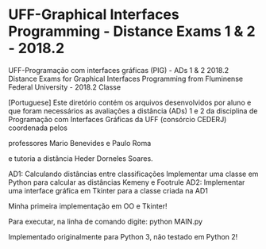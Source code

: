 # UFF-Graphical Interfaces Programming - Distance Exams 1 & 2 - 2018.2
UFF-Programação com interfaces gráficas (PIG) - ADs 1 & 2 2018.2
Distance Exams for Graphical Interfaces Programming from Fluminense Federal University - 2018.2 Classe

[Portuguese]
Este diretório contém os arquivos desenvolvidos por aluno e que foram necessários as avaliações a distância (ADs) 1 e 2 da disciplina de Programação com Interfaces Gráficas da UFF (consórcio CEDERJ) coordenada pelos

professores Mario Benevides e Paulo Roma

e tutoria a distância Heder Dorneles Soares.

AD1: Calculando distâncias entre classificações Implementar uma classe em Python para calcular as distâncias Kemeny e Footrule AD2: Implementar uma interface gráfica em Tkinter para a classe criada na AD1

Minha primeira implementação em OO e Tkinter!

Para executar, na linha de comando digite: python MAIN.py

Implementado originalmente para Python 3, não testado em Python 2!
